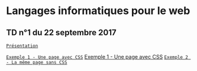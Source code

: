 # Langages informatiques pour le web

## TD n°1 du 22 septembre 2017

[`Présentation`](TD1/TD1.pptx)

[`Exemple 1 - Une page avec CSS`](TD1/avec-CSS.html)
<a href="TD1/avec-CSS.html" target="_blank">Exemple 1 - Une page avec CSS</a>
[`Exemple 2 - La même page sans CSS`](TD1/sans-CSS.html)
